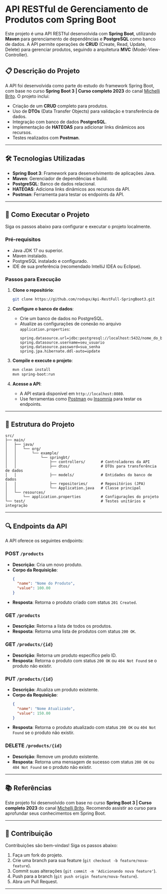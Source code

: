 # API RESTful de Gerenciamento de Produtos com Spring Boot

Este projeto é uma API RESTful desenvolvida com **Spring Boot**, utilizando **Maven** para gerenciamento de dependências e **PostgreSQL** como banco de dados. A API permite operações de **CRUD** (Create, Read, Update, Delete) para gerenciar produtos, seguindo a arquitetura **MVC** (Model-View-Controller).

## 📋 Descrição do Projeto

A API foi desenvolvida como parte do estudo do framework Spring Boot, com base no curso **Spring Boot 3 | Curso completo 2023** do canal [Michelli Brito](https://www.youtube.com/watch?v=wlYvA2b1BWI&ab_channel=MichelliBrito). O projeto inclui:

- Criação de um **CRUD** completo para produtos.
- Uso de **DTOs** (Data Transfer Objects) para validação e transferência de dados.
- Integração com banco de dados **PostgreSQL**.
- Implementação de **HATEOAS** para adicionar links dinâmicos aos recursos.
- Testes realizados com **Postman**.

---

## 🛠️ Tecnologias Utilizadas

- **Spring Boot 3**: Framework para desenvolvimento de aplicações Java.
- **Maven**: Gerenciador de dependências e build.
- **PostgreSQL**: Banco de dados relacional.
- **HATEOAS**: Adiciona links dinâmicos aos recursos da API.
- **Postman**: Ferramenta para testar os endpoints da API.

---

## 🚀 Como Executar o Projeto

Siga os passos abaixo para configurar e executar o projeto localmente.

### Pré-requisitos

- Java JDK 17 ou superior.
- Maven instalado.
- PostgreSQL instalado e configurado.
- IDE de sua preferência (recomendado IntelliJ IDEA ou Eclipse).

### Passos para Execução

1. **Clone o repositório**:
   ```bash
   git clone https://github.com/rodvpx/Api-RestFull-SpringBoot3.git

2. **Configure o banco de dados**:
   - Crie um banco de dados no PostgreSQL.
   - Atualize as configurações de conexão no arquivo `application.properties`:
     ```properties
     spring.datasource.url=jdbc:postgresql://localhost:5432/nome_do_banco
     spring.datasource.username=seu_usuario
     spring.datasource.password=sua_senha
     spring.jpa.hibernate.ddl-auto=update
     ```

3. **Compile e execute o projeto**:
   ```bash
   mvn clean install
   mvn spring-boot:run
   ```

4. **Acesse a API**:
   - A API estará disponível em `http://localhost:8080`.
   - Use ferramentas como [Postman](https://www.postman.com/) ou [Insomnia](https://insomnia.rest/) para testar os endpoints.

---

## 📂 Estrutura do Projeto

```
src/
├── main/
│   ├── java/
│   │   └── org/
│   │       └── example/
│   │           └── springbt/
│   │               ├── controllers/       # Controladores da API
│   │               ├── dtos/              # DTOs para transferência de dados
│   │               ├── models/            # Entidades do banco de dados
│   │               ├── repositories/      # Repositórios (JPA)
│   │               └── Application.java   # Classe principal
│   └── resources/
│       └── application.properties         # Configurações do projeto
└── test/                                  # Testes unitários e integração
```

---

## 🔍 Endpoints da API

A API oferece os seguintes endpoints:

### **POST** `/products`
- **Descrição**: Cria um novo produto.
- **Corpo da Requisição**:
  ```json
  {
    "name": "Nome do Produto",
    "value": 100.00
  }
  ```
- **Resposta**: Retorna o produto criado com status `201 Created`.

### **GET** `/products`
- **Descrição**: Retorna a lista de todos os produtos.
- **Resposta**: Retorna uma lista de produtos com status `200 OK`.

### **GET** `/products/{id}`
- **Descrição**: Retorna um produto específico pelo ID.
- **Resposta**: Retorna o produto com status `200 OK` ou `404 Not Found` se o produto não existir.

### **PUT** `/products/{id}`
- **Descrição**: Atualiza um produto existente.
- **Corpo da Requisição**:
  ```json
  {
    "name": "Nome Atualizado",
    "value": 150.00
  }
  ```
- **Resposta**: Retorna o produto atualizado com status `200 OK` ou `404 Not Found` se o produto não existir.

### **DELETE** `/products/{id}`
- **Descrição**: Remove um produto existente.
- **Resposta**: Retorna uma mensagem de sucesso com status `200 OK` ou `404 Not Found` se o produto não existir.

---

## 📚 Referências

Este projeto foi desenvolvido com base no curso **Spring Boot 3 | Curso completo 2023** do canal [Michelli Brito](https://www.youtube.com/watch?v=wlYvA2b1BWI&ab_channel=MichelliBrito). Recomendo assistir ao curso para aprofundar seus conhecimentos em Spring Boot.

---

## 🤝 Contribuição

Contribuições são bem-vindas! Siga os passos abaixo:

1. Faça um fork do projeto.
2. Crie uma branch para sua feature (`git checkout -b feature/nova-feature`).
3. Commit suas alterações (`git commit -m 'Adicionando nova feature'`).
4. Push para a branch (`git push origin feature/nova-feature`).
5. Abra um Pull Request.

---

